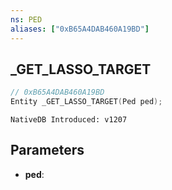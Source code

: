 ```yaml
---
ns: PED
aliases: ["0xB65A4DAB460A19BD"]
---
```

## _GET_LASSO_TARGET

```c
// 0xB65A4DAB460A19BD
Entity _GET_LASSO_TARGET(Ped ped);
```

```
NativeDB Introduced: v1207
```

## Parameters
* **ped**:
